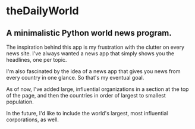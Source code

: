 # theDailyWorld
## A minimalistic Python world news program.

The inspiration behind this app is my frustration with the clutter on every news site. I've always wanted a news app that simply shows you the headlines, one per topic.

I'm also fascinated by the idea of a news app that gives you news from every country in one glance. So that's my eventual goal. 

As of now, I've added large, influential organizations in a section at the top of the page, and then the countries in order of largest to smallest population.

In the future, I'd like to include the world's largest, most influential corporations, as well.
